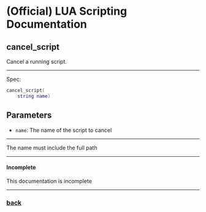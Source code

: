 
# (Official) LUA Scripting Documentation

## cancel_script

Cancel a running script.

___

Spec:

```lua
cancel_script(
	string name)
```

## Parameters

- `name`: The name of the script to cancel

___

The name must include the full path

___

#### Incomplete

This documentation is incomplete

___

### [back](../other)
